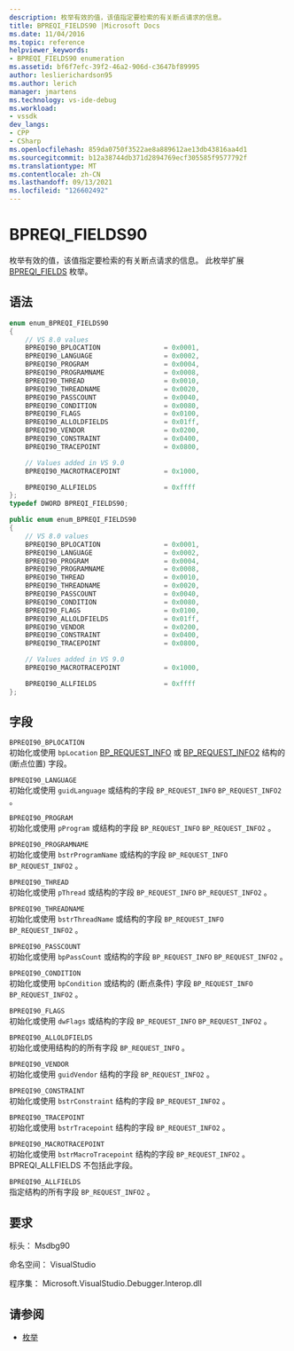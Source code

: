 ```yaml
---
description: 枚举有效的值，该值指定要检索的有关断点请求的信息。
title: BPREQI_FIELDS90 |Microsoft Docs
ms.date: 11/04/2016
ms.topic: reference
helpviewer_keywords:
- BPREQI_FIELDS90 enumeration
ms.assetid: bf6f7efc-39f2-46a2-906d-c3647bf89995
author: leslierichardson95
ms.author: lerich
manager: jmartens
ms.technology: vs-ide-debug
ms.workload:
- vssdk
dev_langs:
- CPP
- CSharp
ms.openlocfilehash: 859da0750f3522ae8a889612ae13db43816aa4d1
ms.sourcegitcommit: b12a38744db371d2894769ecf305585f9577792f
ms.translationtype: MT
ms.contentlocale: zh-CN
ms.lasthandoff: 09/13/2021
ms.locfileid: "126602492"
---
```

# <a name="bpreqi_fields90"></a>BPREQI_FIELDS90
枚举有效的值，该值指定要检索的有关断点请求的信息。 此枚举扩展 [BPREQI_FIELDS](../../../extensibility/debugger/reference/bpreqi-fields.md) 枚举。

## <a name="syntax"></a>语法

```cpp
enum enum_BPREQI_FIELDS90
{
    // VS 8.0 values
    BPREQI90_BPLOCATION                = 0x0001,
    BPREQI90_LANGUAGE                  = 0x0002,
    BPREQI90_PROGRAM                   = 0x0004,
    BPREQI90_PROGRAMNAME               = 0x0008,
    BPREQI90_THREAD                    = 0x0010,
    BPREQI90_THREADNAME                = 0x0020,
    BPREQI90_PASSCOUNT                 = 0x0040,
    BPREQI90_CONDITION                 = 0x0080,
    BPREQI90_FLAGS                     = 0x0100,
    BPREQI90_ALLOLDFIELDS              = 0x01ff,
    BPREQI90_VENDOR                    = 0x0200,
    BPREQI90_CONSTRAINT                = 0x0400,
    BPREQI90_TRACEPOINT                = 0x0800,

    // Values added in VS 9.0
    BPREQI90_MACROTRACEPOINT           = 0x1000,

    BPREQI90_ALLFIELDS                 = 0xffff
};
typedef DWORD BPREQI_FIELDS90;
```

```csharp
public enum enum_BPREQI_FIELDS90
{
    // VS 8.0 values
    BPREQI90_BPLOCATION                = 0x0001,
    BPREQI90_LANGUAGE                  = 0x0002,
    BPREQI90_PROGRAM                   = 0x0004,
    BPREQI90_PROGRAMNAME               = 0x0008,
    BPREQI90_THREAD                    = 0x0010,
    BPREQI90_THREADNAME                = 0x0020,
    BPREQI90_PASSCOUNT                 = 0x0040,
    BPREQI90_CONDITION                 = 0x0080,
    BPREQI90_FLAGS                     = 0x0100,
    BPREQI90_ALLOLDFIELDS              = 0x01ff,
    BPREQI90_VENDOR                    = 0x0200,
    BPREQI90_CONSTRAINT                = 0x0400,
    BPREQI90_TRACEPOINT                = 0x0800,

    // Values added in VS 9.0
    BPREQI90_MACROTRACEPOINT           = 0x1000,

    BPREQI90_ALLFIELDS                 = 0xffff
};
```

## <a name="fields"></a>字段
`BPREQI90_BPLOCATION`\
初始化或使用 `bpLocation` [BP_REQUEST_INFO](../../../extensibility/debugger/reference/bp-request-info.md) 或 [BP_REQUEST_INFO2](../../../extensibility/debugger/reference/bp-request-info2.md) 结构的 (断点位置) 字段。

`BPREQI90_LANGUAGE`\
初始化或使用 `guidLanguage` 或结构的字段 `BP_REQUEST_INFO` `BP_REQUEST_INFO2` 。

`BPREQI90_PROGRAM`\
初始化或使用 `pProgram` 或结构的字段 `BP_REQUEST_INFO` `BP_REQUEST_INFO2` 。

`BPREQI90_PROGRAMNAME`\
初始化或使用 `bstrProgramName` 或结构的字段 `BP_REQUEST_INFO` `BP_REQUEST_INFO2` 。

`BPREQI90_THREAD`\
初始化或使用 `pThread` 或结构的字段 `BP_REQUEST_INFO` `BP_REQUEST_INFO2` 。

`BPREQI90_THREADNAME`\
初始化或使用 `bstrThreadName` 或结构的字段 `BP_REQUEST_INFO` `BP_REQUEST_INFO2` 。

`BPREQI90_PASSCOUNT`\
初始化或使用 `bpPassCount` 或结构的字段 `BP_REQUEST_INFO` `BP_REQUEST_INFO2` 。

`BPREQI90_CONDITION`\
初始化或使用 `bpCondition` 或结构的 (断点条件) 字段 `BP_REQUEST_INFO` `BP_REQUEST_INFO2` 。

`BPREQI90_FLAGS`\
初始化或使用 `dwFlags` 或结构的字段 `BP_REQUEST_INFO` `BP_REQUEST_INFO2` 。

`BPREQI90_ALLOLDFIELDS`\
初始化或使用结构的的所有字段 `BP_REQUEST_INFO` 。

`BPREQI90_VENDOR`\
初始化或使用 `guidVendor` 结构的字段 `BP_REQUEST_INFO2` 。

`BPREQI90_CONSTRAINT`\
初始化或使用 `bstrConstraint` 结构的字段 `BP_REQUEST_INFO2` 。

`BPREQI90_TRACEPOINT`\
初始化或使用 `bstrTracepoint` 结构的字段 `BP_REQUEST_INFO2` 。

`BPREQI90_MACROTRACEPOINT`\
初始化或使用 `bstrMacroTracepoint` 结构的字段 `BP_REQUEST_INFO2` 。 BPREQI_ALLFIELDS 不包括此字段。

`BPREQI90_ALLFIELDS`\
指定结构的所有字段 `BP_REQUEST_INFO2` 。

## <a name="requirements"></a>要求
标头： Msdbg90

命名空间： VisualStudio

程序集： Microsoft.VisualStudio.Debugger.Interop.dll

## <a name="see-also"></a>请参阅
- [枚举](../../../extensibility/debugger/reference/enumerations-visual-studio-debugging.md)
